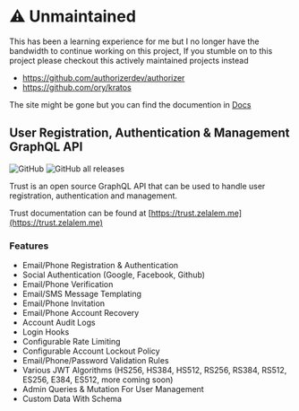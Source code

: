 # ⚠️ Unmaintained

This has been a learning experience for me but I no longer have the bandwidth to continue working on this project, If you stumble on to this project please checkout this actively maintained projects instead
- https://github.com/authorizerdev/authorizer
- https://github.com/ory/kratos

The site might be gone but you can find the documention in [Docs](./docs)

## User Registration, Authentication & Management GraphQL API

![GitHub](https://img.shields.io/github/license/zolamk/trust?style=for-the-badge) ![GitHub all releases](https://img.shields.io/github/downloads/zolamk/trust/total?style=for-the-badge)

Trust is an open source GraphQL API that can be used to handle user registration, authentication and management.

Trust documentation can be found at [https://trust.zelalem.me](https://trust.zelalem.me)

### Features

- Email/Phone Registration & Authentication
- Social Authentication (Google, Facebook, Github)
- Email/Phone Verification
- Email/SMS Message Templating
- Email/Phone Invitation
- Email/Phone Account Recovery
- Account Audit Logs
- Login Hooks
- Configurable Rate Limiting
- Configurable Account Lockout Policy
- Email/Phone/Password Validation Rules
- Various JWT Algorithms (HS256, HS384, HS512, RS256, RS384, RS512, ES256, E384, ES512, more coming soon)
- Admin Queries & Mutation For User Management
- Custom Data With Schema
